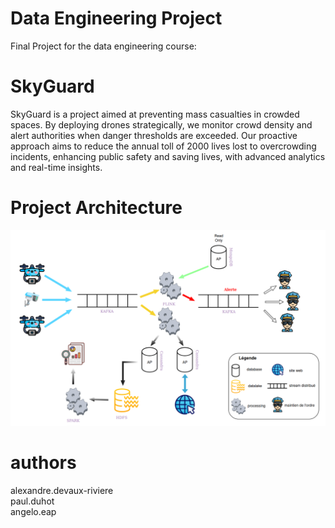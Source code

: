 # Data Engineering Project
Final Project for the data engineering course:

# SkyGuard
SkyGuard is a project aimed at preventing mass casualties in crowded spaces. By deploying drones strategically, we monitor crowd density and alert authorities when danger thresholds are exceeded. Our proactive approach aims to reduce the annual toll of 2000 lives lost to overcrowding incidents, enhancing public safety and saving lives, with advanced analytics and real-time insights.

# Project Architecture
![image_archi](https://github.com/TopAgrume/SkyGuards/blob/main/SkyGuards_Architecture.png)

# authors
alexandre.devaux-riviere\
paul.duhot\
angelo.eap
